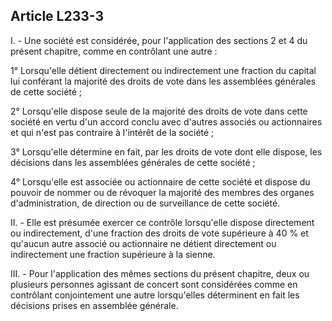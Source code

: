 Article L233-3
----
I. - Une société est considérée, pour l'application des sections 2 et 4 du
présent chapitre, comme en contrôlant une autre :

1° Lorsqu'elle détient directement ou indirectement une fraction du capital lui
conférant la majorité des droits de vote dans les assemblées générales de cette
société ;

2° Lorsqu'elle dispose seule de la majorité des droits de vote dans cette
société en vertu d'un accord conclu avec d'autres associés ou actionnaires et
qui n'est pas contraire à l'intérêt de la société ;

3° Lorsqu'elle détermine en fait, par les droits de vote dont elle dispose, les
décisions dans les assemblées générales de cette société ;

4° Lorsqu'elle est associée ou actionnaire de cette société et dispose du
pouvoir de nommer ou de révoquer la majorité des membres des organes
d'administration, de direction ou de surveillance de cette société.

II. - Elle est présumée exercer ce contrôle lorsqu'elle dispose directement ou
indirectement, d'une fraction des droits de vote supérieure à 40 % et qu'aucun
autre associé ou actionnaire ne détient directement ou indirectement une
fraction supérieure à la sienne.

III. - Pour l'application des mêmes sections du présent chapitre, deux ou
plusieurs personnes agissant de concert sont considérées comme en contrôlant
conjointement une autre lorsqu'elles déterminent en fait les décisions prises en
assemblée générale.
